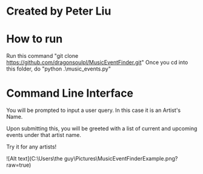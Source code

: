 # Created by Peter Liu

# How to run
Run this command "git clone https://github.com/dragonsoulpl/MusicEventFinder.git"
Once you cd into this folder, do "python .\music_events.py"

# Command Line Interface
You will be prompted to input a user query. In this case it is an Artist's Name.

Upon submitting this, you will be greeted with a list of current and upcoming events under that artist name.

Try it for any artists!

![Alt text](C:\Users\the guy\Pictures\MusicEventFinderExample.png?raw=true)